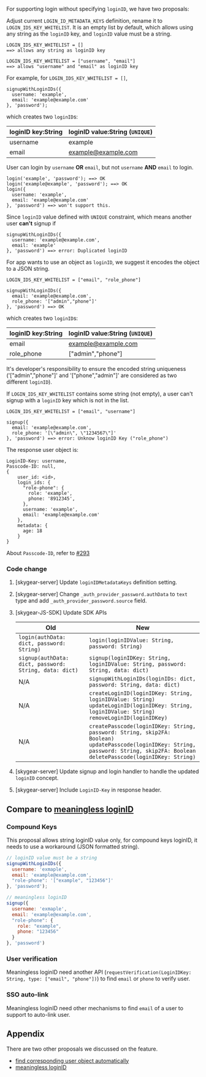 For supporting login without specifying `loginID`, we have two proposals:

Adjust current `LOGIN_ID_METADATA_KEYS` definition, rename it to `LOGIN_IDS_KEY_WHITELIST`. It is an empty list by default, which allows using any string as the `loginID` key, and `loginID` value must be a string.

```
LOGIN_IDS_KEY_WHITELIST = []
==> allows any string as loginID key

LOGIN_IDS_KEY_WHITELIST = ["username", "email"]
==> allows "username" and "email" as loginID key
```

For example, for `LOGIN_IDS_KEY_WHITELIST = []`,

```
signupWithLoginIDs({
  username: 'example',
  email: 'example@example.com'
}, 'password');
```

which creates two `loginID`s:

| loginID key:String | loginID value:String (`UNIQUE`) |
| --- | --- |
| username | example |
| email | example@example.com |

User can login by `username` **OR** `email`, but not `username` **AND** `email` to login.

```
login('example', 'password'); ==> OK
login('example@example', 'password'); ==> OK
login({
  username: 'example',
  email: 'example@example.com'
}, 'password') ==> won't support this.
```

Since `loginID` value defined with `UNIQUE` constraint, which means another user **can't** signup if

```
signupWithLoginIDs({
  username: 'example@example.com',
  email: 'example'
}, 'password') ==> error: Duplicated loginID
```

For app wants to use an object as `loginID`, we suggest it encodes the object to a JSON string.

```
LOGIN_IDS_KEY_WHITELIST = ["email", "role_phone"]

signupWithLoginIDs({
  email: 'example@example.com',
  role_phone: '["admin","phone"]'
}, 'password') ==> OK
```

which creates two `loginID`s:

| loginID key:String | loginID value:String (`UNIQUE`) |
| --- | --- |
| email | example@example.com |
| role_phone | ["admin","phone"] |

It's developer's responsibility to ensure the encoded string uniqueness ('["admin","phone"]' and '["phone","admin"]' are considered as two different `loginID`). 

If `LOGIN_IDS_KEY_WHITELIST` contains some string (not empty), a user can't signup with a `loginID` key which is not in the list.

```
LOGIN_IDS_KEY_WHITELIST = ["email", "username"]

signup({
  email: 'example@example.com',
  role_phone: '[\"admin\", \"1234567\"]'
}, 'password') ==> error: Unknow loginID Key ("role_phone")
```

The response user object is:

```
LoginID-Key: username,
Passcode-ID: null,
{
    user_id: <id>,
    login_ids: {
      "role-phone": {
        role: 'example',
        phone: '8912345',
      },
      username: 'example',
      email: 'example@example.com'
    },
    metadata: {
      age: 18
    }
}
```

About `Passcode-ID`, refer to [#293](https://github.com/SkygearIO/features/issues/293)

### Code change

1. [skygear-server] Update `loginIDMetadataKeys` definition setting.
2. [skygear-server] Change `_auth_provider_password.authData` to `text` type and add `_auth_provider_password.source` field.
3. [skygear-JS-SDK] Update SDK APIs

   | Old | New |
   | -------- | -------- |
   | `login(authData: dict, password: String)` | `login(loginIDValue: String, password: String)` |
   | `signup(authData: dict, password: String, data: dict)` | `signup(loginIDKey: String, loginIDValue: String, password: String, data: dict)` |
   | N/A | `signupWithLoginIDs(loginIDs: dict, password: String, data: dict)` |
   | N/A | `createLoginID(loginIDKey: String, loginIDValue: String)`<br/>`updateLoginID(loginIDKey: String, loginIDValue: String)`<br/>`removeLoginID(loginIDKey)` |
   | N/A | `createPasscode(loginIDKey: String, password: String, skip2FA: Boolean)`<br/>`updatePasscode(loginIDKey: String, password: String, skip2FA: Boolean`<br/>`deletePasscode(loginIDKey: String)` |
4. [skygear-server] Update signup and login handler to handle the updated `loginID` concept.
5. [skygear-server] Include `LoginID-Key` in response header.

## Compare to [meaningless loginID](appendix.md#proposal-2---meaningless-login-id)


### Compound Keys

This proposal allows string loginID value only, for compound keys loginID, it needs to use a workaround (JSON formatted string).

```javascript
// loginID value must be a string
signupWithLoginIDs({
  username: 'exmaple',
  email: 'example@example.com',
  "role-phone": '["example", "123456"]'
}, 'password'); 

// meaningless loginID
signup({
  username: 'exmaple',
  email: 'example@example.com',
  "role-phone": {
    role: "example",
    phone: "123456"
  }
}, 'password')
```

### User verification

Meaningless loginID need another API (`requestVerification(LoginIDKey: String, type: ["email", "phone"])`) to find `email` or `phone` to verify user.

### SSO auto-link

Meaningless loginID need other mechanisms to find `email` of a user to support to auto-link user.

## Appendix

There are two other proposals we discussed on the feature. 

- [find corresponding user object automatically](appendix.md#proposal-1---auth-gear-find-corresponding-user-object-automatically)
- [meaningless loginID](appendix.md#proposal-2---meaningless-login-id)